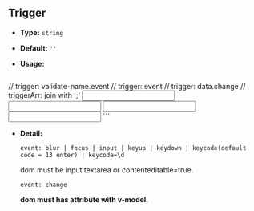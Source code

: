 ## Trigger

- **Type:** `string`
- **Default:** `''`
- **Usage:**

    ```js
// trigger: validate-name.event
// trigger: event
// trigger: data.change
// triggerArr: join with ';'
<validate-form>
    <input type="text" validate-name="input" trigger="blur"/>
    <input type="text" v-model="abc" v-validate trigger="$input.blur"/>
    <input type="text" v-validate trigger="$$abc.change"/>
    <input type="text" v-validate trigger="$$abc.change;blur"/>
</validate-form>
    ```

- **Detail:**

    `event: blur | focus | input | keyup | keydown | keycode(default code = 13 enter) | keycode=\d`

    dom must be input textarea or contenteditable=true.

    `event: change`

    **dom must has attribute with v-model.**
